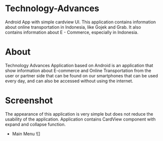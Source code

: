 # Technology-Advances
Android App with simple cardview UI. This application contains information about online transportation in Indonesia, like Gojek and Grab. It also contains information about E - Commerce, especially in Indonesia.

# About
Technology Advances Application based on Android is an application that show information about E-commerce and Online 
Transportation from the user or partner side that can be found on our smartphones that can be used every day, 
and can also be accessed without using the internet.

# Screenshot
The appearance of this application is very simple but does not reduce the usability of the application. Application contains CardView component with expand and collapse function.
- Main Menu
![]
